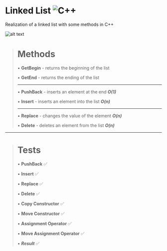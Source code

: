# Linked List ![C++](https://img.shields.io/badge/-С++-090909?style=for-the-badge&logo=C%2b%2b&logoColor=6296CC)
Realization of a linked list with some methods in C++

![alt text](https://media.geeksforgeeks.org/wp-content/uploads/20231130131446/Linked-List-Data-Structure-768.png)

># Methods
>• **GetBegin** - returns the beginning of the list 
>
>• **GetEnd** - returns the ending of the list
>***
>• **PushBack** - inserts an element at the end ***O(1)***
>
>• **Insert** - inserts an element into the list ***O(n)***
>***
>• **Replace** - changes the value of the element ***O(n)***
>
>• **Delete** - deletes an element from the list ***O(n)***

***

># Tests
> • **PushBack** :white_check_mark:
>
> • **Insert** :white_check_mark:
>
> • **Replace** :white_check_mark:
>
> • **Delete** :white_check_mark:
>
> • **Copy Constructor** :white_check_mark:
>
> • **Move Constructor** :white_check_mark:
>
> • **Assignment Operator** :white_check_mark:
>
> • **Move Assignment Operator** :white_check_mark:
>
> • ***Result*** :white_check_mark:




